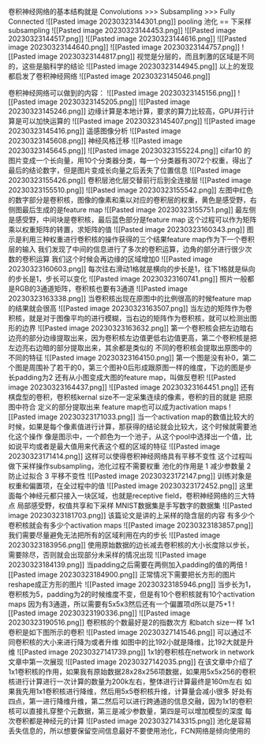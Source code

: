 卷积神经网络的基本结构就是
Convolutions >>> Subsampling >>> Fully Connected
![[Pasted image 20230323144301.png]]
pooling 池化 == 下采样 subsampling
![[Pasted image 20230323144453.png]]
![[Pasted image 20230323144517.png]]
![[Pasted image 20230323144616.png]]
![[Pasted image 20230323144640.png]]
![[Pasted image 20230323144757.png]]
![[Pasted image 20230323144817.png]]
视觉是分层的，而且刺激的区域是不同的，这些是脑科学的结论
![[Pasted image 20230323144945.png]]
以上的发现都启发了卷积神经网络
![[Pasted image 20230323145046.png]]

卷积神经网络可以做到的内容：
![[Pasted image 20230323145156.png]]
![[Pasted image 20230323145205.png]]
![[Pasted image 20230323145246.png]]
边缘计算是本地计算，要求的算力比较高，GPU并行计算是可以加快运算的
![[Pasted image 20230323145407.png]]
![[Pasted image 20230323145416.png]]
遥感图像分析
![[Pasted image 20230323145608.png]]
神经风格迁移
![[Pasted image 20230323145645.png]]
![[Pasted image 20230323155224.png]]
cifar10 的图片变成一个长向量，用10个分类器分类，每一个分类器有3072个权重，得出了最后的结论数字，但是图片变成长向量之后丢失了位置信息
![[Pasted image 20230323155426.png]]
卷积层池化层交替前行后到全连接层
![[Pasted image 20230323155510.png]]
![[Pasted image 20230323155542.png]]
左图中红色的数字部分是卷积核，图像的像素和乘以对应的卷积层的权重，黄色是感受野，右侧图最后生成的是feature map
![[Pasted image 20230323155751.png]]
最左侧是感受野，中间块是卷积核，最后蓝色部分是feature map
这个过程可以作为矩阵乘以权重矩阵的转置，求矩阵的值
![[Pasted image 20230323160343.png]]
图示是利用三种权重进行卷积核的操作获得的三个结果feature map作为下一个卷积层的输入
我们发现了中间的信息进行了多次的卷积运算，边角的部分进行很少次数的卷积运算
我们这个时候会再边缘的区域增加0
![[Pasted image 20230323160603.png]]
每次往右滑动1格就是横向的步长是1，往下1格就是纵向的步长是1，步长可以变化
![[Pasted image 20230323160741.png]]
照片一般都是RGB的3通道矩阵，卷积核也要有3通道
![[Pasted image 20230323163338.png]]
当卷积核出现在原图中的比例很高的时候feature map的结果就会很高
![[Pasted image 20230323163507.png]]
当左边的矩阵作为卷积核，就是对于图像平均的进行模糊，当右边的矩阵作为卷积核，就可以检测出图形的边界
![[Pasted image 20230323163632.png]]
第一个卷积核会把左边暗右边亮的部分边缘提取出来，因为卷积核左边值更低右边值更高，第二个卷积核是把左边亮右边暗的部分提取出来，其余都是类似的
不同的卷积核会提取出原图中的不同的特征
![[Pasted image 20230323164150.png]]
第一个图是没有补0，第二个图是周围补了若干的0，第三个图补0后形成跟原图一样的维度，下边的图是步长padding为2
还有从小图变成大图的feature map，叫做反卷积
![[Pasted image 20230323164437.png]]
![[Pasted image 20230323164451.png]]
还有棋盘型的卷积，卷积核kernal size不一定采集连续的像素，卷积的目的就是 把原图中符合 定义的部分提取出来
feature map也可以成为activation maps
![[Pasted image 20230323171033.png]]
当一个activation map的数值比较大的时候，如果是每个像素值进行计算，那获得的结论就会比较大，这个时候就需要池化这个操作
像是图示中，一个颜色为一个池子，从这个pool中选择出一个值，比如说平均或者是最大值用来代表这个框的区域的特征
![[Pasted image 20230323171414.png]]
这样可以使得卷积神经网络具有平移不变性
这个过程叫做下采样操作subsampling，池化过程不需要权重
池化的作用是 1 减少参数量 2 防止过拟合 3 平移不变性
![[Pasted image 20230323172147.png]]
训练对象是权重和偏置项，在全过程中的值
![[Pasted image 20230323172452.png]]
这里面每个神经元都只接入一块区域，也就是receptive field，卷积神经网络的三大特点
局部感受野，权值共享和下采样
MNIST数据集是手写数字的数据集
![[Pasted image 20230323181703.png]]
该篇论文是讲的上采样的隐含层的内容
有多少个卷积核就会有多少个activation maps
![[Pasted image 20230323183857.png]]
我们需要尽量避免无法把所有的区域利用在内的步长
![[Pasted image 20230323183956.png]]
使用原始数据的边长减去卷积核的大小长度除以步长，需要除尽，否则就会出现部分未采样的情况出现
![[Pasted image 20230323184139.png]]
当padding之后需要在两侧加入padding的值的两倍
![[Pasted image 20230323184900.png]]
正常情况下需要把长方形的图片reshape成正方形的图片
![[Pasted image 20230323185946.png]]
当步长为1，卷积核为5，padding为2的时候维度不变，但是有10个卷积核就有10个activation maps
因为有3通道，所以需要有5x5x3然后还有一个偏置项d所以是75+1
![[Pasted image 20230323190336.png]]
![[Pasted image 20230323190516.png]]
卷积核的个数最好是2的指数次方
和batch size一样
1x1卷积是如下图所示的卷积
![[Pasted image 20230327141546.png]]
可以通过不同卷积核的大小来进行降为或者升维
如图中的比192小就是降维，比192大就是升维
![[Pasted image 20230327141739.png]]
1x1的卷积核在network in network文章中第一次展现
![[Pasted image 20230327142035.png]]
在该文章中介绍了1x1卷积核的作用，如果我有原始数据28x28x256项数据，如果用5x5x256的卷积核进行计算进行一次计算的数量为200k左右，整体进行计算最终是160m左右
如果我先用1x1卷积核进行降维，然后用5x5卷积核升维，计算量会减小很多
好处有四点，第一进行降维升维，第二然后可以进行跨通道的信息交融，因为1x1的卷积核可以直接扎穿整个元数据，第三是减少参数量，第四是可以增加模型的深度
每次卷积都是神经元的计算
![[Pasted image 20230327143315.png]]
池化是容易丢失信息的，所以想要保留空间信息最好不要使用池化，FCN网络是倾向使用的